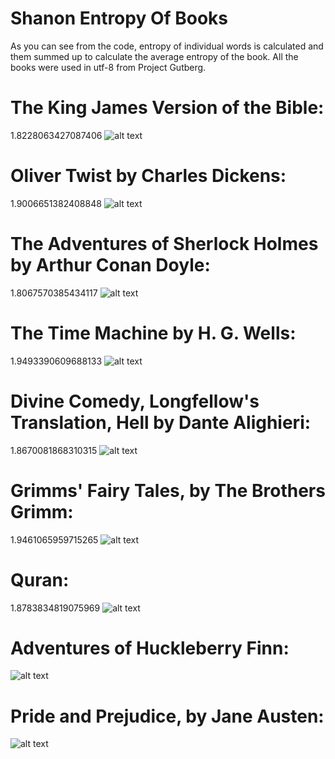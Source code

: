 # Shanon Entropy Of Books
As you can see from the code, entropy of individual words is calculated and them summed up to calculate the average entropy of the book.
All the books were used in utf-8 from Project Gutberg.


The King James Version of the Bible:
====================================
1.8228063427087406
![alt text](https://github.com/QuantumNovice/ShanonEntropyOfBooks/blob/master/graphs/The%20King%20James%20Version%20of%20the%20Bible.png)

Oliver Twist by Charles Dickens:
================================
1.9006651382408848
![alt text](https://github.com/QuantumNovice/ShanonEntropyOfBooks/blob/master/graphs/Oliver%20Twist%20by%20Charles%20Dickens.png)

The Adventures of Sherlock Holmes by Arthur Conan Doyle:
========================================================
1.8067570385434117
![alt text](https://github.com/QuantumNovice/ShanonEntropyOfBooks/blob/master/graphs/The%20Adventures%20of%20Sherlock%20Holmes%20by%20Arthur%20Conan%20Doyle.png)


The Time Machine by H. G. Wells:
================================
1.9493390609688133
![alt text](https://github.com/QuantumNovice/ShanonEntropyOfBooks/blob/master/graphs/The%20Time%20Machine%20by%20H.%20G.%20Wells.png)

Divine Comedy, Longfellow's Translation, Hell by Dante Alighieri:
=================================================================
1.8670081868310315
![alt text](https://github.com/QuantumNovice/ShanonEntropyOfBooks/blob/master/graphs/Divine%20Comedy%2C%20Longfellow's%20Translation%2C%20Hell%20by%20Dante%20Alighieri.png)

Grimms' Fairy Tales, by The Brothers Grimm:
===========================================
1.9461065959715265
![alt text](https://github.com/QuantumNovice/ShanonEntropyOfBooks/blob/master/graphs/Grimms'%20Fairy%20Tales%2C%20by%20The%20Brothers%20Grimm.png)

Quran:
======
1.8783834819075969
![alt text](https://github.com/QuantumNovice/ShanonEntropyOfBooks/blob/master/graphs/quran-simple-clean.txt.png)

 Adventures of Huckleberry Finn:
 ===============================
 ![alt text](/graphs/Adventures%20of%20Huckleberry%20Finn.png)
 
Pride and Prejudice, by Jane Austen:
=====================================
![alt text](https://github.com/QuantumNovice/ShanonEntropyOfBooks/blob/master/graphs/Pride%20and%20Prejudice%2C%20by%20Jane%20Austen.png) 
 
